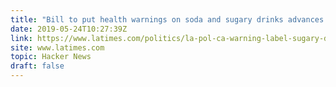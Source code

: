 ```yaml
---
title: "Bill to put health warnings on soda and sugary drinks advances in California"
date: 2019-05-24T10:27:39Z
link: https://www.latimes.com/politics/la-pol-ca-warning-label-sugary-drinks-advances-20190523-story.html?utm_medium=RSS&utm_source=hune
site: www.latimes.com
topic: Hacker News
draft: false
---
```

